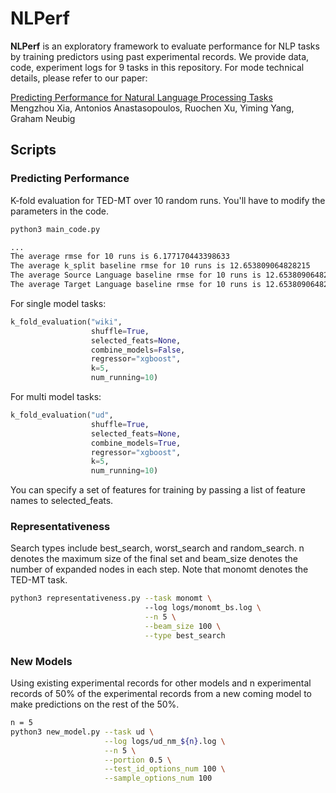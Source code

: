 # NLPerf 
**NLPerf** is an exploratory framework to evaluate performance for NLP tasks by training predictors using past experimental records. We provide data, code, experiment logs for 9 tasks in this repository. For mode technical
details, please refer to our paper:

[Predicting Performance for Natural Language Processing Tasks](google.com)  
Mengzhou Xia, Antonios Anastasopoulos, Ruochen Xu, Yiming Yang, Graham Neubig

## Scripts

### Predicting Performance ###
K-fold evaluation for TED-MT over 10 random runs. You'll have to modify the parameters in the code.
```bash
python3 main_code.py 

...
The average rmse for 10 runs is 6.177170443398633
The average k_split baseline rmse for 10 runs is 12.653809064828215
The average Source Language baseline rmse for 10 runs is 12.653809064828215
The average Target Language baseline rmse for 10 runs is 12.653809064828215

```

For single model tasks:
```python
k_fold_evaluation("wiki",
                  shuffle=True,
                  selected_feats=None,
                  combine_models=False,
                  regressor="xgboost",
                  k=5,
                  num_running=10)
```

For multi model tasks:
```python
k_fold_evaluation("ud",
                  shuffle=True,
                  selected_feats=None,
                  combine_models=True,
                  regressor="xgboost",
                  k=5,
                  num_running=10)
```

You can specify a set of features for training by passing a list of feature names to selected_feats.

###  Representativeness
Search types include best_search, worst_search and random_search. n denotes the maximum size of the final set and beam_size denotes the number of expanded nodes in each step. Note that monomt denotes the TED-MT task. 
```bash
python3 representativeness.py --task monomt \ 
                              --log logs/monomt_bs.log \
                              --n 5 \
                              --beam_size 100 \
                              --type best_search
```

### New Models
Using existing experimental records for other models and n experimental records of 50% of the experimental records from a new coming model to make predictions on the rest of the 50%.  
```bash
n = 5
python3 new_model.py --task ud \
                     --log logs/ud_nm_${n}.log \
                     --n 5 \
                     --portion 0.5 \
                     --test_id_options_num 100 \
                     --sample_options_num 100
```
